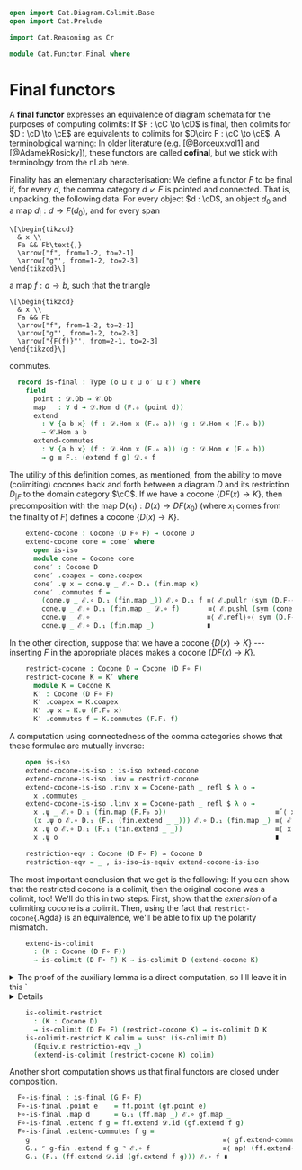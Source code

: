 ```agda
open import Cat.Diagram.Colimit.Base
open import Cat.Prelude

import Cat.Reasoning as Cr

module Cat.Functor.Final where
```

# Final functors

A **final functor** expresses an equivalence of diagram schemata for the
purposes of computing colimits: If $F : \cC \to \cD$ is final,
then colimits for $D : \cD \to \cE$ are equivalents to colimits
for $D\circ F : \cC \to \cE$. A terminological warning: In older
literature (e.g. [@Borceux:vol1] and [@AdamekRosicky]), these functors
are called **cofinal**, but we stick with terminology from the nLab
here.

<!--
```agda
module
  _ {o ℓ o′ ℓ′} {𝒞 : Precategory o ℓ} {𝒟 : Precategory o′ ℓ′}
    (F : Functor 𝒞 𝒟)
  where

  open Cocone-hom
  open Functor
  open Cocone

  private
    module 𝒞 = Cr 𝒞
    module 𝒟 = Cr 𝒟
    module F = Functor F
```
-->

Finality has an elementary characterisation: We define a functor $F$ to
be final if, for every $d$, the comma category $d \swarrow F$ is pointed
and connected. That is, unpacking, the following data: For every object
$d : \cD$, an object $d_0$ and a map $d_! : d \to F(d_0)$, and for
every span

~~~{.quiver .short-05}
\[\begin{tikzcd}
  & x \\
  Fa && Fb\text{,}
  \arrow["f", from=1-2, to=2-1]
  \arrow["g"', from=1-2, to=2-3]
\end{tikzcd}\]
~~~

a map $f : a \to b$, such that the triangle

~~~{.quiver .short-05}
\[\begin{tikzcd}
  & x \\
  Fa && Fb
  \arrow["f", from=1-2, to=2-1]
  \arrow["g"', from=1-2, to=2-3]
  \arrow["{F(f)}"', from=2-1, to=2-3]
\end{tikzcd}\]
~~~

commutes.

```agda
  record is-final : Type (o ⊔ ℓ ⊔ o′ ⊔ ℓ′) where
    field
      point : 𝒟.Ob → 𝒞.Ob
      map   : ∀ d → 𝒟.Hom d (F.₀ (point d))
      extend
        : ∀ {a b x} (f : 𝒟.Hom x (F.₀ a)) (g : 𝒟.Hom x (F.₀ b))
        → 𝒞.Hom a b
      extend-commutes
        : ∀ {a b x} (f : 𝒟.Hom x (F.₀ a)) (g : 𝒟.Hom x (F.₀ b))
        → g ≡ F.₁ (extend f g) 𝒟.∘ f
```

<!--
```agda
  module
    _ {o′′ ℓ′′} {ℰ : Precategory o′′ ℓ′′} {D : Functor 𝒟 ℰ} (final : is-final)
    where
    private
      module fin = is-final final
      module D = Functor D
      module ℰ = Cr ℰ
```
-->

The utility of this definition comes, as mentioned, from the ability to
move (colimiting) cocones back and forth between a diagram $D$ and its
restriction $D_{|F}$ to the domain category $\cC$. If we have a
cocone $\{DF(x) \to K\}$, then precomposition with the map $D(x_!) :
D(x) \to DF(x_0)$ (where $x_!$ comes from the finality of $F$) defines a
cocone $\{D(x) \to K\}$.

```agda
    extend-cocone : Cocone (D F∘ F) → Cocone D
    extend-cocone cone = cone′ where
      open is-iso
      module cone = Cocone cone
      cone′ : Cocone D
      cone′ .coapex = cone.coapex
      cone′ .ψ x = cone.ψ _ ℰ.∘ D.₁ (fin.map x)
      cone′ .commutes f =
        (cone.ψ _ ℰ.∘ D.₁ (fin.map _)) ℰ.∘ D.₁ f ≡⟨ ℰ.pullr (sym (D.F-∘ _ _)) ⟩
        cone.ψ _ ℰ.∘ D.₁ (fin.map _ 𝒟.∘ f)       ≡⟨ ℰ.pushl (sym (cone.commutes (fin.extend (fin.map _ 𝒟.∘ f) (fin.map _)))) ⟩
        cone.ψ _ ℰ.∘ _                           ≡⟨ ℰ.refl⟩∘⟨ sym (D.F-∘ _ _) ∙ ap D.₁ (sym (fin.extend-commutes _ _)) ⟩
        cone.ψ _ ℰ.∘ D.₁ (fin.map _)             ∎
```

In the other direction, suppose that we have a cocone $\{D(x) \to K\}$
--- inserting $F$ in the appropriate places makes a cocone $\{DF(x) \to
K\}$.

```agda
    restrict-cocone : Cocone D → Cocone (D F∘ F)
    restrict-cocone K = K′ where
      module K = Cocone K
      K′ : Cocone (D F∘ F)
      K′ .coapex = K.coapex
      K′ .ψ x = K.ψ (F.F₀ x)
      K′ .commutes f = K.commutes (F.F₁ f)
```

A computation using connectedness of the comma categories shows that
these formulae are mutually inverse:

```agda
    open is-iso
    extend-cocone-is-iso : is-iso extend-cocone
    extend-cocone-is-iso .inv = restrict-cocone
    extend-cocone-is-iso .rinv x = Cocone-path _ refl $ λ o →
      x .commutes _
    extend-cocone-is-iso .linv x = Cocone-path _ refl $ λ o →
      x .ψ _ ℰ.∘ D.₁ (fin.map (F.F₀ o))                           ≡˘⟨ x .commutes (fin.extend (fin.map (F.F₀ o)) 𝒟.id) ℰ.⟩∘⟨refl ⟩
      (x .ψ o ℰ.∘ D.₁ (F.₁ (fin.extend _ _))) ℰ.∘ D.₁ (fin.map _) ≡⟨ ℰ.pullr (sym (D.F-∘ _ _) ·· ap D.₁ (fin.extend-commutes _ _) ·· ap D.₁ (𝒟.idr _)) ⟩
      x .ψ o ℰ.∘ D.₁ (F.₁ (fin.extend _ _))                       ≡⟨ x .commutes _ ⟩
      x .ψ o                                                      ∎

    restriction-eqv : Cocone (D F∘ F) ≃ Cocone D
    restriction-eqv = _ , is-iso→is-equiv extend-cocone-is-iso
```

The most important conclusion that we get is the following: If you can
show that the restricted cocone is a colimit, then the original cocone
was a colimit, too! We'll do this in two steps: First, show that the
_extension_ of a colimiting cocone is a colimit. Then, using the fact
that `restrict-cocone`{.Agda} is an equivalence, we'll be able to fix up
the polarity mismatch.

```agda
    extend-is-colimit
      : (K : Cocone (D F∘ F))
      → is-colimit (D F∘ F) K → is-colimit D (extend-cocone K)
```

<details>
<summary>
The proof of the auxiliary lemma is a direct computation, so I'll leave
it in this `<details>`{.html} tag for the curious reader only.
</summary>

```agda
    extend-is-colimit K colim x = contr x¡ x¡-unique where
      module K = Cocone K
      module x = Cocone x
      x′ : Cocone (D F∘ F)
      x′ = restrict-cocone x

      x′¡ = colim x′
      x¡ : Cocone-hom D (extend-cocone K) x
      x¡ .hom = x′¡ .centre .hom
      x¡ .commutes o =
        x′¡ .centre .hom ℰ.∘ K.ψ _ ℰ.∘ D.₁ _    ≡⟨ ℰ.pulll (x′¡ .centre .commutes _) ⟩
        x′ .ψ _ ℰ.∘ D.₁ (fin.map o)             ≡⟨ x .commutes _ ⟩
        x.ψ o                                   ∎

      x¡-unique : ∀ h′ → x¡ ≡ h′
      x¡-unique h′ = Cocone-hom-path D $ ap hom $ x′¡ .paths go where
        go : Cocone-hom (D F∘ F) K x′
        go .hom = h′ .hom
        go .commutes o =
          h′ .hom ℰ.∘ K.ψ o                     ≡˘⟨ ℰ.refl⟩∘⟨ K.commutes (fin.extend 𝒟.id (fin.map _)) ⟩
          h′ .hom ℰ.∘ K.ψ _ ℰ.∘ D.₁ (F.₁ _)     ≡⟨ ℰ.refl⟩∘⟨ ℰ.refl⟩∘⟨ ap D.₁ (𝒟.intror refl ∙ sym (fin.extend-commutes _ _)) ⟩
          h′ .hom ℰ.∘ K.ψ _ ℰ.∘ D.₁ (fin.map _) ≡⟨ h′ .commutes _ ⟩
          x.ψ (F.₀ o)                           ∎
```

</details>

```agda
    is-colimit-restrict
      : (K : Cocone D)
      → is-colimit (D F∘ F) (restrict-cocone K) → is-colimit D K
    is-colimit-restrict K colim = subst (is-colimit D)
      (Equiv.ε restriction-eqv _)
      (extend-is-colimit (restrict-cocone K) colim)
```

<!--
```agda
module
  _ {o ℓ o′ ℓ′ o′′ ℓ′′}
    {𝒞 : Precategory o ℓ} {𝒟 : Precategory o′ ℓ′} {ℰ : Precategory o′′ ℓ′′}
    (F : Functor 𝒞 𝒟) (G : Functor 𝒟 ℰ)
    (f-fin : is-final F) (g-fin : is-final G)
  where
  private
    module 𝒟 = Cr 𝒟
    module ℰ = Cr ℰ
    module G = Functor G
    module F = Functor F
    module ff = is-final f-fin
    module gf = is-final g-fin
    open is-final
```
-->

Another short computation shows us that final functors are closed under
composition.

```agda
  F∘-is-final : is-final (G F∘ F)
  F∘-is-final .point e    = ff.point (gf.point e)
  F∘-is-final .map d      = G.₁ (ff.map _) ℰ.∘ gf.map _
  F∘-is-final .extend f g = ff.extend 𝒟.id (gf.extend f g)
  F∘-is-final .extend-commutes f g =
    g                                                ≡⟨ gf.extend-commutes _ _ ⟩
    G.₁ ⌜ g-fin .extend f g ⌝ ℰ.∘ f                  ≡⟨ ap! (ff.extend-commutes _ _ ∙ 𝒟.elimr refl) ⟩
    G.₁ (F.₁ (ff.extend 𝒟.id (gf.extend f g))) ℰ.∘ f ∎
```
